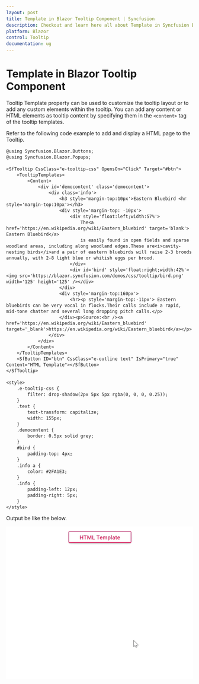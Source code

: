 ```yaml
---
layout: post
title: Template in Blazor Tooltip Component | Syncfusion
description: Checkout and learn here all about Template in Syncfusion Blazor Tooltip component and much more details.
platform: Blazor
control: Tooltip
documentation: ug
---
```


# Template in Blazor Tooltip Component

Tooltip Template property can be used to customize the tooltip layout or to add any custom elements within the tooltip. You can add any content or HTML elements as tooltip content by specifying them in the `<content>` tag of the tooltip templates.

Refer to the following code example to add and display a HTML page to the Tooltip.

```cshtml
@using Syncfusion.Blazor.Buttons;
@using Syncfusion.Blazor.Popups;

<SfTooltip CssClass="e-tooltip-css" OpensOn="Click" Target="#btn">
    <TooltipTemplates>
        <Content>
            <div id='democontent' class='democontent'>
                <div class='info'>
                    <h3 style='margin-top:10px'>Eastern Bluebird <hr style='margin-top:10px'></h3>
                    <div style='margin-top: -10px'>
                        <div style='float:left;width:57%'>
                            The<a href='https://en.wikipedia.org/wiki/Eastern_bluebird' target='blank'> Eastern Bluebird</a>
                            is easily found in open fields and sparse woodland areas, including along woodland edges.These are<i>cavity-nesting birds</i>and a pair of eastern bluebirds will raise 2-3 broods annually, with 2-8 light blue or whitish eggs per brood.
                        </div>
                        <div id='bird' style='float:right;width:42%'><img src='https://blazor.syncfusion.com/demos/css/tooltip/bird.png' width='125' height='125' /></div>
                    </div>
                    <div style='margin-top:160px'>
                        <hr><p style='margin-top:-11px'> Eastern bluebirds can be very vocal in flocks.Their calls include a rapid, mid-tone chatter and several long dropping pitch calls.</p>
                    </div><p>Source:<br /><a href='https://en.wikipedia.org/wiki/Eastern_bluebird' target='_blank'>https://en.wikipedia.org/wiki/Eastern_bluebird</a></p>
                </div>
            </div>
        </Content>
    </TooltipTemplates>
    <SfButton ID="btn" CssClass="e-outline text" IsPrimary="true" Content="HTML Template"></SfButton>
</SfTooltip>

<style>
    .e-tooltip-css {
        filter: drop-shadow(2px 5px 5px rgba(0, 0, 0, 0.25));
    }
    .text {
        text-transform: capitalize;
        width: 155px;
    }
    .democontent {
        border: 0.5px solid grey;
    }
    #bird {
        padding-top: 4px;
    }
    .info a {
        color: #2FA1E3;
    }
    .info {
        padding-left: 12px;
        padding-right: 5px;
    }
</style>
```

Output be like the below.

![Blazor - Tooltip - Template](images/template.gif)